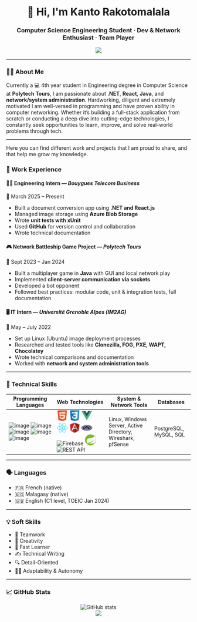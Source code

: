 <h1 align="center">👋 Hi, I'm Kanto Rakotomalala</h1>
<h3 align="center">Computer Science Engineering Student · Dev & Network Enthusiast · Team Player</h3>

<p align="center">
  <img src="https://media.giphy.com/media/qgQUggAC3Pfv687qPC/giphy.gif" width="300">
</p>

---

### 👨‍🎓 About Me
Currently a 💻 4th year student in  Engineering degree in Computer Science at **Polytech Tours**, I am passionate about **.NET**, **React**, **Java**, and **network/system administration**. Hardworking, diligent and extremely motivated I am well-versed in programming and have proven ability in computer networking. Whether it’s building a full-stack application from scratch or conducting a deep dive into cutting-edge technologies, I constantly seek opportunities to learn, improve, and solve real-world problems through tech.

---

Here you can find different work and projects that I am proud to share, and that help me grow my knowledge.

### 💼 Work Experience

#### 👨‍💻 Engineering Intern — *Bouygues Telecom Business*
📅 March 2025 – Present  
- Built a document conversion app using **.NET and React.js**  
- Managed image storage using **Azure Blob Storage**  
- Wrote **unit tests with xUnit**  
- Used **GitHub** for version control and collaboration  
- Wrote technical documentation

#### 🎮 Network Battleship Game Project — *Polytech Tours*
📅 Sept 2023 – Jan 2024  
- Built a multiplayer game in **Java** with GUI and local network play  
- Implemented **client-server communication via sockets**  
- Developed a bot opponent  
- Followed best practices: modular code, unit & integration tests, full documentation

#### 🖥️ IT Intern — *Université Grenoble Alpes (IM2AG)*
📅 May – July 2022  
- Set up Linux (Ubuntu) image deployment processes  
- Researched and tested tools like **Clonezilla, FOG, PXE, WAPT, Chocolatey**  
- Wrote technical comparisons and documentation  
- Worked with **network and system administration tools**

---

### 🧰 Technical Skills

| Programming Languages | Web Technologies           | System & Network Tools                 | Databases             |
|-----------------------|----------------------------|----------------------------------------|-----------------------|
|<img width="30" height="30" alt="image" src="https://github.com/user-attachments/assets/b7f9eeef-2245-481a-a144-a8d24d7a7433" /> <img width="50" height="50" alt="image" src="https://github.com/user-attachments/assets/fa6d8985-bc25-47e1-a96b-e48697276e8b" /> <img width="40" height="43" alt="image" src="https://github.com/user-attachments/assets/44d3fb8a-2061-4d3f-aa89-d4948bacb261" /> <img width="45" height="45" alt="image" src="https://github.com/user-attachments/assets/5df52d0f-5d30-42a7-8bc4-0f4541b5ecf7" /> <img width="42" height="45" alt="image" src="https://github.com/user-attachments/assets/af31f1fe-c8d0-401c-a41b-9b3bc50cee2e" /> | <img src="https://raw.githubusercontent.com/devicons/devicon/master/icons/html5/html5-original.svg" width="30" height="30" alt="HTML5" /> <img src="https://raw.githubusercontent.com/devicons/devicon/master/icons/css3/css3-original.svg" width="30" height="30" alt="CSS3" /> <img src="https://raw.githubusercontent.com/devicons/devicon/master/icons/vuejs/vuejs-original.svg" width="30" height="30" alt="Vue.js" /> <img src="https://raw.githubusercontent.com/devicons/devicon/master/icons/react/react-original.svg" width="30" height="30" alt="React" /> <img src="https://raw.githubusercontent.com/devicons/devicon/master/icons/angularjs/angularjs-original.svg" width="30" height="30" alt="Angular" /> <img src="https://raw.githubusercontent.com/devicons/devicon/master/icons/php/php-original.svg" width="30" height="30" alt="PHP" /> <img src="https://www.vectorlogo.zone/logos/firebase/firebase-icon.svg" width="30" height="30" alt="Firebase" /> <img src="https://raw.githubusercontent.com/devicons/devicon/master/icons/spring/spring-original.svg" width="30" height="30" alt="Spring Boot" /> <img src="https://img.icons8.com/ios-filled/50/000000/api-settings.png" width="30" height="30" alt="REST API" /> | Linux, Windows Server, Active Directory, Wireshark, pfSense | PostgreSQL, MySQL, SQL |

---

### 🗣️ Languages

- 🇫🇷 French (native)
- 🇲🇬 Malagasy (native)
- 🇬🇧 English (C1 level, TOEIC Jan 2024)

---

### 💡 Soft Skills

- 🤝 Teamwork
- 🎨 Creativity
- 🧠 Fast Learner
- ✍️ Technical Writing
- 🔍 Detail-Oriented
- 🧑‍💼 Adaptability & Autonomy

---

### 📈 GitHub Stats

<p align="center">
  <img src="https://github-readme-stats.vercel.app/api?username=YourGitHubUsername&show_icons=true&theme=tokyonight&hide_border=true" alt="GitHub stats" />
  <br />
  <img src="https://github-readme-streak-stats.herokuapp.com/?user=YourGitHubUsername&theme=tokyonight&hide_border=true" />
  <br />
  <img src="https://github-readme-stats.vercel.app/api

